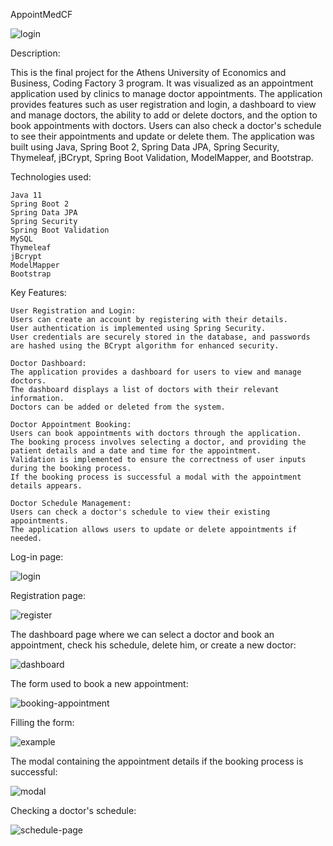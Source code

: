 AppointMedCF

![login](https://github.com/AlexPeti/appointment-manager/assets/110426010/9cf50e5a-d068-4a3f-9833-95911d5bd924)

Description:

This is the final project for the Athens University of Economics and Business, Coding Factory 3 program. It was visualized as an appointment application used by clinics to manage doctor appointments. The application provides features such as user registration and login, a dashboard to view and manage doctors, the ability to add or delete doctors, and the option to book appointments with doctors. Users can also check a doctor's schedule to see their appointments and update or delete them. The application was built using Java, Spring Boot 2, Spring Data JPA, Spring Security, Thymeleaf, jBCrypt, Spring Boot Validation, ModelMapper, and Bootstrap.

Technologies used: 

    Java 11
    Spring Boot 2
    Spring Data JPA
    Spring Security
    Spring Boot Validation
    MySQL
    Thymeleaf
    jBcrypt
    ModelMapper
    Bootstrap

Key Features:

    User Registration and Login:
    Users can create an account by registering with their details.
    User authentication is implemented using Spring Security.
    User credentials are securely stored in the database, and passwords are hashed using the BCrypt algorithm for enhanced security.

    Doctor Dashboard:
    The application provides a dashboard for users to view and manage doctors.
    The dashboard displays a list of doctors with their relevant information.
    Doctors can be added or deleted from the system.

    Doctor Appointment Booking:
    Users can book appointments with doctors through the application.
    The booking process involves selecting a doctor, and providing the patient details and a date and time for the appointment.
    Validation is implemented to ensure the correctness of user inputs during the booking process.
    If the booking process is successful a modal with the appointment details appears.

    Doctor Schedule Management:
    Users can check a doctor's schedule to view their existing appointments.
    The application allows users to update or delete appointments if needed.

Log-in page:

![login](https://github.com/AlexPeti/appointment-manager/assets/110426010/eb24d813-a020-402d-a961-65a0a1f7ffac)

Registration page:

![register](https://github.com/AlexPeti/appointment-manager/assets/110426010/cf2089ed-b316-47bc-89e1-62c76c3aa755)

The dashboard page where we can select a doctor and book an appointment, check his schedule, delete him, or create a new doctor:

![dashboard](https://github.com/AlexPeti/appointment-manager/assets/110426010/dfbd3c16-d2b7-43b5-b80d-7309981c4c72)

The form used to book a new appointment:

![booking-appointment](https://github.com/AlexPeti/appointment-manager/assets/110426010/7792cf55-194e-4d79-a6f9-cf49af091264)

Filling the form:

![example](https://github.com/AlexPeti/appointment-manager/assets/110426010/257ac60e-76fa-4367-af0d-07dd29d09814)

The modal containing the appointment details if the booking process is successful:

![modal](https://github.com/AlexPeti/appointment-manager/assets/110426010/52a9fb7b-69a8-4dab-a450-f4e73dd51527)

Checking a doctor's schedule:

![schedule-page](https://github.com/AlexPeti/appointment-manager/assets/110426010/effcd1ae-c354-41fb-963a-6ab5e4caf755)
